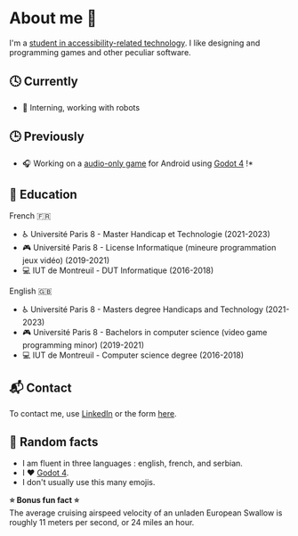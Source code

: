 # About me :rat:

I'm a [student in accessibility-related technology](https://www.univ-paris8.fr/-Master-Technologie-et-Handicap-676-). I like designing and programming games and other peculiar software.

## 🕓 Currently

- 🤖 Interning, working with robots

## 🕒 Previously

- :headphones: Working on a [audio-only game](https://github.com/pkostic-dev/game-wraith-hunter) for Android using [Godot 4](https://godotengine.org/) !*

## :school: Education

French :fr:  
- :wheelchair: Université Paris 8 - Master Handicap et Technologie (2021-2023)  
- :video_game: Université Paris 8 - License Informatique (mineure programmation jeux vidéo) (2019-2021)  
- :computer: IUT de Montreuil - DUT Informatique (2016-2018)  

English :uk:  
- :wheelchair: Université Paris 8 - Masters degree Handicaps and Technology (2021-2023)  
- :video_game: Université Paris 8 - Bachelors in computer science (video game programming minor) (2019-2021)  
- :computer: IUT de Montreuil - Computer science degree (2016-2018)  

## :mailbox_with_mail: Contact

To contact me, use [LinkedIn](https://www.linkedin.com/in/predrag-kostic/) or the form [here](https://linktr.ee/p_kostic).

## :popcorn: Random facts

- I am fluent in three languages : english, french, and serbian.  
- I ❤️ [Godot 4](https://www.godotengine.org).  
- I don't usually use this many emojis.  

**:star: Bonus fun fact :star:**  
The average cruising airspeed velocity of an unladen European Swallow is roughly 11 meters per second, or 24 miles an hour.
